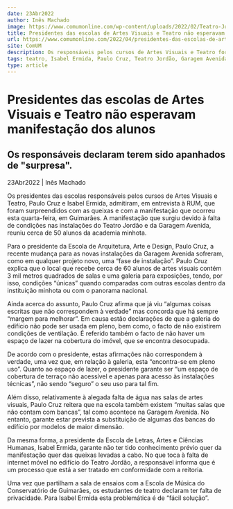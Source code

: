 ```yaml
---
date: 23Abr2022
author: Inês Machado
image: https://www.comumonline.com/wp-content/uploads/2022/02/Teatro-Jordao_.jpg
title: Presidentes das escolas de Artes Visuais e Teatro não esperavam manifestação dos alunos
url: https://www.comumonline.com/2022/04/presidentes-das-escolas-de-artes-visuais-e-teatro-nao-esperavam-manifestacao-dos-alunos/
site: ComUM
description: Os responsáveis pelos cursos de Artes Visuais e Teatro foram surpreendidos com as queixas e com a manifestação que ocorreu esta quarta-feira, em Guimarães.
tags: teatro, Isabel Ermida, Paulo Cruz, Teatro Jordão, Garagem Avenida, Artes Visuais, manifestação estudantil
type: article
---
```



# Presidentes das escolas de Artes Visuais e Teatro não esperavam manifestação dos alunos

## Os responsáveis declaram terem sido apanhados de "surpresa".

23Abr2022 | Inês Machado

Os presidentes das escolas responsáveis pelos cursos de Artes Visuais e Teatro, Paulo Cruz e Isabel Ermida, admitiram, em entrevista à RUM, que foram surpreendidos com as queixas e com a manifestação que ocorreu esta quarta-feira, em Guimarães. A manifestação que surgiu devido à falta de condições nas instalações do Teatro Jordão e da Garagem Avenida, reuniu cerca de 50 alunos da academia minhota.

Para o presidente da Escola de Arquitetura, Arte e Design, Paulo Cruz, a recente mudança para as novas instalações da Garagem Avenida sofreram, como em qualquer projeto novo, uma “fase de instalação”. Paulo Cruz explica que o local que recebe cerca de 60 alunos de artes visuais contém 3 mil metros quadrados de salas e uma galeria para exposições, tendo, por isso, condições “únicas” quando comparadas com outras escolas dentro da instituição minhota ou com o panorama nacional.

Ainda acerca do assunto, Paulo Cruz afirma que já viu “algumas coisas escritas que não correspondem à verdade” mas concorda que há sempre “margem para melhorar”. Em causa estão declarações de que a galeria do edifício não pode ser usada em pleno, bem como, o facto de não existirem condições de ventilação. É referido também o facto de não haver um espaço de lazer na cobertura do imóvel, que se encontra desocupada.

De acordo com o presidente, estas afirmações não correspondem à verdade, uma vez que, em relação à galeria, esta “encontra-se em pleno uso”. Quanto ao espaço de lazer, o presidente garante ser “um espaço de cobertura de terraço não acessível e apenas para acesso às instalações técnicas”, não sendo “seguro” o seu uso para tal fim.

Além disso, relativamente à alegada falta de água nas salas de artes visuais, Paulo Cruz reitera que na escola também existem “muitas salas que não contam com bancas”, tal como acontece na Garagem Avenida. No entanto, garante estar prevista a substituição de algumas das bancas do edifício por modelos de maior dimensão.

Da mesma forma, a presidente da Escola de Letras, Artes e Ciências Humanas, Isabel Ermida, garante não ter tido conhecimento prévio quer da manifestação quer das queixas levadas a cabo. No que toca à falta de internet móvel no edifício do Teatro Jordão, a responsável informa que é um processo que está a ser tratado em conformidade com a reitoria.

Uma vez que partilham a sala de ensaios com a Escola de Música do Conservatório de Guimarães, os estudantes de teatro declaram ter falta de privacidade. Para Isabel Ermida esta problemática é de “fácil solução”.

